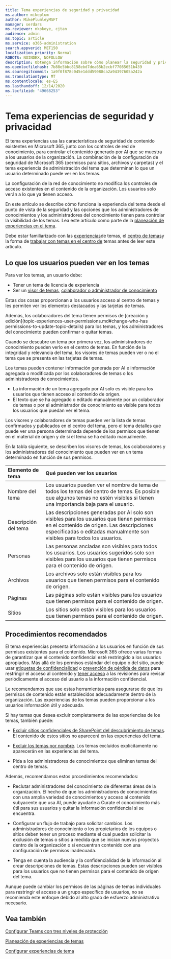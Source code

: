 ```yaml
---
title: Tema experiencias de seguridad y privacidad
ms.author: mikeplum
author: MikePlumleyMSFT
manager: serdars
ms.reviewer: nkokoye, cjtan
audience: admin
ms.topic: article
ms.service: o365-administration
search.appverid: MET150
localization_priority: Normal
ROBOTS: NOINDEX, NOFOLLOW
description: Obtenga información sobre cómo planear la seguridad y privacidad de los temas en Microsoft 365
ms.openlocfilehash: 7b88e5bbc8158ebd7dea65b2ecbf77085651b439
ms.sourcegitcommit: 1a9f0f878c045e1ddd59088ca2a94397605a242a
ms.translationtype: MT
ms.contentlocale: es-ES
ms.lasthandoff: 12/14/2020
ms.locfileid: "49668253"
---
```

# <a name="topic-experiences-security-and-privacy"></a>Tema experiencias de seguridad y privacidad

El tema experiencias usa las características de seguridad de contenido existentes en Microsoft 365, junto con los controles de red de conocimiento, para controlar el contenido generado por AI que se muestra a los usuarios de la organización. La combinación de la configuración de seguridad de Microsoft 365 (permisos para sitios, archivos y carpetas) y el tema experiencia de administración del tema que determinan lo que un usuario determinado puede ver en los temas.

La configuración de la red de conocimiento no modifica los controles de acceso existentes en el contenido de la organización. Los usuarios solo verán a lo que ya tienen acceso.

En este artículo se describe cómo funciona la experiencia del tema desde el punto de vista de la seguridad y las opciones que los administradores de conocimientos y los administradores del conocimiento tienen para controlar la visibilidad de los temas. Lea este artículo como parte de la [planeación de experiencias en el tema](plan-topic-experiences.md).

Debe estar familiarizado con las [experiencias](knowledge-management-overview.md)de temas, el [centro de temas](topic-center-overview.md)y la forma de [trabajar con temas en el centro de](work-with-topics.md) temas antes de leer este artículo.

## <a name="what-users-can-see-in-topics"></a>Lo que los usuarios pueden ver en los temas

Para ver los temas, un usuario debe:

- Tener un tema de licencia de experiencia
- Ser un [visor de temas](topic-experiences-knowledge-rules.md#change-who-can-see-topics-in-your-organization), [colaborador o administrador de conocimiento](topic-experiences-user-permissions.md)

Estas dos cosas proporcionan a los usuarios acceso al centro de temas y les permiten ver los elementos destacados y las tarjetas de temas.

Además, los colaboradores del tema tienen permisos de [creación y edición](topic-experiences-user-permissions.md#change-who-has permissions-to-update-topic-details) para los temas, y los administradores del conocimiento pueden confirmar o quitar temas.

Cuando se descubre un tema por primera vez, los administradores de conocimiento pueden verlo en el centro de temas. En función de la integridad y relevancia del tema, los visores de temas pueden ver o no el tema que se presenta en las tarjetas de temas.

Los temas pueden contener información generada por AI e información agregada o modificada por los colaboradores de temas o los administradores de conocimientos.

- La información de un tema agregado por AI solo es visible para los usuarios que tienen acceso al contenido de origen.
- El texto que se ha agregado o editado manualmente por un colaborador de temas o por el administrador de conocimiento es visible para todos los usuarios que puedan ver el tema.

Los visores y colaboradores de temas pueden ver la lista de temas confirmados y publicados en el centro del tema, pero el tema detalles que puede ver una persona determinada depende de los permisos que tienen en el material de origen y de si el tema se ha editado manualmente.

En la tabla siguiente, se describen los visores de temas, los colaboradores y los administradores del conocimiento que pueden ver en un tema determinado en función de sus permisos.

|Elemento de tema|Qué pueden ver los usuarios|
|:---------|:------------------|
|Nombre del tema|Los usuarios pueden ver el nombre de tema de todos los temas del centro de temas. Es posible que algunos temas no estén visibles si tienen una importancia baja para el usuario.|
|Descripción del tema|Las descripciones generadas por AI solo son visibles para los usuarios que tienen permisos en el contenido de origen. Las descripciones especificadas o editadas manualmente son visibles para todos los usuarios.|
|Personas|Las personas ancladas son visibles para todos los usuarios. Los usuarios sugeridos solo son visibles para los usuarios que tienen permisos para el contenido de origen.|
|Archivos|Los archivos solo están visibles para los usuarios que tienen permisos para el contenido de origen.|
|Páginas|Las páginas solo están visibles para los usuarios que tienen permisos para el contenido de origen.|
|Sitios|Los sitios solo están visibles para los usuarios que tienen permisos para el contenido de origen.|

## <a name="best-practices"></a>Procedimientos recomendados

El tema experiencias presenta información a los usuarios en función de sus permisos existentes para el contenido. Microsoft 365 ofrece varias formas de garantizar que el contenido confidencial esté restringido a los usuarios apropiados. Más allá de los permisos estándar del equipo o del sitio, puede usar [etiquetas de confidencialidad](https://docs.microsoft.com/microsoft-365/compliance/sensitivity-labels) o [prevención de pérdida de datos](https://docs.microsoft.com/microsoft-365/compliance/data-loss-prevention-policies) para restringir el acceso al contenido y [tener acceso](https://docs.microsoft.com/azure/active-directory/governance/access-reviews-overview) a las revisiones para revisar periódicamente el acceso del usuario a la información confidencial.

Le recomendamos que use estas herramientas para asegurarse de que los permisos de contenido están establecidos adecuadamente dentro de la organización. Las experiencias de los temas pueden proporcionar a los usuarios información útil y adecuada.

Si hay temas que desea excluir completamente de las experiencias de los temas, también puede:

- [Excluir sitios confidenciales de SharePoint del descubrimiento de temas](topic-experiences-discovery.md#select-sharepoint-topic-sources). El contenido de estos sitios no aparecerá en las experiencias del tema.

- [Excluir los temas por nombre](topic-experiences-discovery.md#exclude-topics-by-name). Los temas excluidos explícitamente no aparecerán en las experiencias del tema.

- Pida a los administradores de conocimientos que eliminen temas del centro de temas.

Además, recomendamos estos procedimientos recomendados:

- Reclutar administradores del conocimiento de diferentes áreas de la organización. El hecho de que los administradores de conocimientos con una amplia variedad de conocimientos y acceso al contenido subyacente que usa AI, puede ayudarle a Curate el conocimiento más útil para sus usuarios y quitar la información confidencial si se encuentra.

- Configurar un flujo de trabajo para solicitar cambios. Los administradores de conocimiento o los propietarios de los equipos o sitios deben tener un proceso mediante el cual puedan solicitar la exclusión de temas o sitios a medida que se inician nuevos proyectos dentro de la organización o si encuentran contenido con una configuración de permisos inadecuada.

- Tenga en cuenta la audiencia y la confidencialidad de la información al crear descripciones de temas. Estas descripciones pueden ser visibles para los usuarios que no tienen permisos para el contenido de origen del tema.

Aunque puede cambiar los permisos de las páginas de temas individuales para restringir el acceso a un grupo específico de usuarios, no se recomienda este enfoque debido al alto grado de esfuerzo administrativo necesario.

## <a name="see-also"></a>Vea también

[Configurar Teams con tres niveles de protección](../solutions/configure-teams-three-tiers-protection.md)

[Planeación de experiencias de temas](plan-topic-experiences.md)

[Configurar experiencias de tema](set-up-topic-experiences.md)
